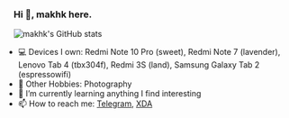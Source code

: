 ### &nbsp;&nbsp;&nbsp; Hi 👋, makhk here.

&nbsp;&nbsp;&nbsp;&nbsp;![makhk's GitHub stats](https://github-readme-stats.vercel.app/api?username=makhk&show_icons=true&theme=dracula&count_private=true&include_all_commits=true)

<!--
**makhk/makhk** is a ✨ _special_ ✨ repository because its `README.md` (this file) appears on your GitHub profile.

Here are some ideas to get you started:
-->
- 💻 Devices I own: Redmi Note 10 Pro (sweet), Redmi Note 7 (lavender), Lenovo Tab 4 (tbx304f), Redmi 3S (land), Samsung Galaxy Tab 2 (espressowifi)
- 🔭 Other Hobbies: Photography
- 🌱 I’m currently learning anything I find interesting
- 📫 How to reach me: [Telegram](https://t.me/makhk), [XDA](https://forum.xda-developers.com/m/hk96.5897613/)
